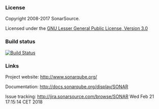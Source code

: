 ### License

Copyright 2008-2017 SonarSource.

Licensed under the [GNU Lesser General Public License, Version 3.0](http://www.gnu.org/licenses/lgpl.txt)

### Build status

[![Build Status](https://travis-ci.org/SonarSource/sonarqube.svg?branch=master)](https://travis-ci.org/SonarSource/sonarqube)

### Links

Project website: http://www.sonarqube.org/

Documentation: http://docs.sonarqube.org/display/SONAR

Issue tracking: http://jira.sonarsource.com/browse/SONAR
Wed Feb 21 17:15:14 CET 2018

